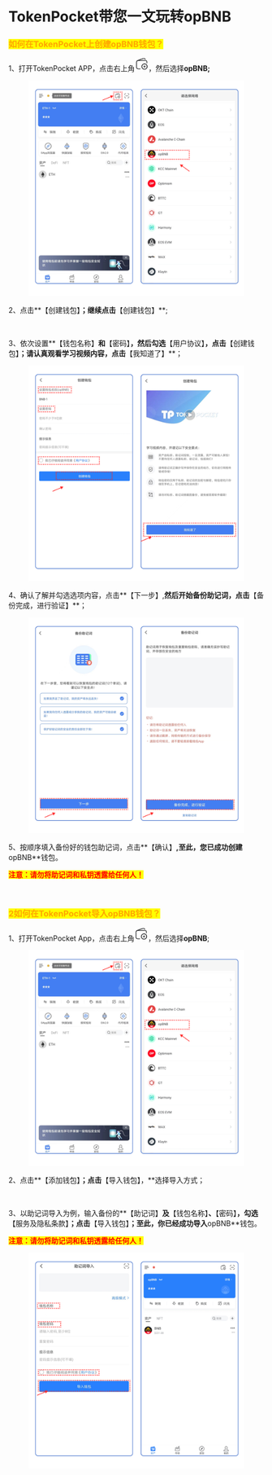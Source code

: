 # TokenPocket带您一文玩转opBNB

### <mark style="color:orange;">如何在TokenPocket上创建opBNB钱包？</mark> <a href="#1" id="1"></a>

1、打开TokenPocket APP，点击右上角![](<../../.gitbook/assets/image (5) (3).png>)，然后选择**opBNB;**

<figure><img src="../../.gitbook/assets/cn 1 (2).png" alt=""><figcaption></figcaption></figure>

2、点击**【创建钱包】**；继续点击**【创建钱包】**;

<figure><img src="../../.gitbook/assets/组 109.png" alt=""><figcaption></figcaption></figure>

3、依次设置**【钱包名称】**和**【密码】**，然后勾选**【用户协议】**，点击**【创建钱包】**；请认真观看学习视频内容，点击**【我知道了】**；

<figure><img src="../../.gitbook/assets/cn 2 (1).png" alt=""><figcaption></figcaption></figure>

4、确认了解并勾选选项内容，点击**【下一步】,**然后开始备份助记词，点击**【备份完成，进行验证】**；

<figure><img src="../../.gitbook/assets/image (9).png" alt=""><figcaption></figcaption></figure>

5、按顺序填入备份好的钱包助记词，点击**【确认】**,至此，您已成功创建**opBNB**钱包。

<mark style="color:red;">**注意：请勿将助记词和私钥透露给任何人！**</mark>

<figure><img src="../../.gitbook/assets/组 78 (1).png" alt=""><figcaption></figcaption></figure>

### <mark style="color:orange;">**2如何在TokenPocket导入opBNB钱包？**</mark> <a href="#2" id="2"></a>

1、打开TokenPocket App，点击右上角![](<../../.gitbook/assets/image (3).png>)，然后选择**opBNB**;

<figure><img src="../../.gitbook/assets/cn 1 (2).png" alt=""><figcaption></figcaption></figure>

2、点击**【添加钱包】**；点击**【导入钱包】，**选择导入方式；

<figure><img src="../../.gitbook/assets/组 110.png" alt=""><figcaption></figcaption></figure>

3、以助记词导入为例，输入备份的**【助记词】**及**【钱包名称】**、**【密码】**，勾选**【服务及隐私条款】**；点击**【导入钱包】**；至此，你已经成功导入**opBNB**钱包。

<mark style="color:red;">**注意：请勿将助记词和私钥透露给任何人！**</mark>

<figure><img src="../../.gitbook/assets/cn 4 (2).png" alt=""><figcaption></figcaption></figure>
